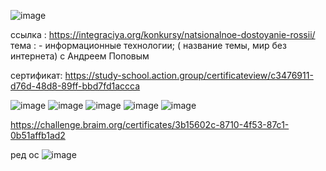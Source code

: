 ![image](https://github.com/itkek33/6semestr/assets/113089505/f3b5f0ef-14ed-4b44-b82c-e8e2bf73e176)

ссылка : https://integraciya.org/konkursy/natsionalnoe-dostoyanie-rossii/ тема : - информационные технологии; ( название темы, мир без интернета) с Андреем Поповым

сертификат: https://study-school.action.group/certificateview/c3476911-d76d-48d8-89ff-bbd7fd1accca


![image](https://github.com/itkek33/6semestr/assets/113089505/dda4469a-92bd-4896-afe3-276510749cce)
![image](https://github.com/itkek33/6semestr/assets/113089505/3de8ede2-b581-49a5-bcbb-aae34acf86e9)
![image](https://github.com/itkek33/6semestr/assets/113089505/6f63bed3-dacb-4cab-804d-bf11ceddeeb9)
![image](https://github.com/itkek33/6semestr/assets/113089505/7470689b-12ba-4652-b751-45f678bfe545)
![image](https://github.com/itkek33/6semestr/assets/113089505/413cd2d0-7b70-4cc2-9fb7-40b8735c34f4)

https://challenge.braim.org/certificates/3b15602c-8710-4f53-87c1-0b51affb1ad2

ред ос 
![image](https://github.com/itkek33/6semestr/assets/113089505/9c03f340-7692-483f-9d9d-c280b0ca31cc)
